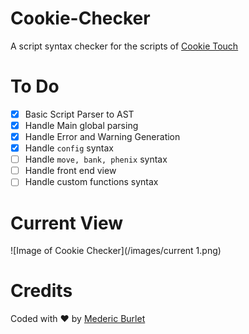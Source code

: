 # Cookie-Checker

A script syntax checker for the scripts of [Cookie Touch](https://github.com/cookie-project/cookietouch)
# To Do

 - [X] Basic Script Parser to AST
 - [X] Handle Main global parsing
 - [X] Handle Error and Warning Generation
 - [X] Handle `config` syntax
 - [ ] Handle `move, bank, phenix` syntax
 - [ ] Handle front end view
 - [ ] Handle custom functions syntax

# Current View

![Image of Cookie Checker](/images/current 1.png)

# Credits

Coded with :heart: by [Mederic Burlet](http://medericburlet.com)
